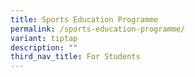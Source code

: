 ```yaml
---
title: Sports Education Programme
permalink: /sports-education-programme/
variant: tiptap
description: ""
third_nav_title: For Students
---
```

